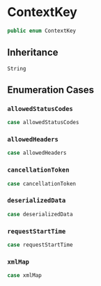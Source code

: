# ContextKey

``` swift
public enum ContextKey
```

## Inheritance

`String`

## Enumeration Cases

### `allowedStatusCodes`

``` swift
case allowedStatusCodes
```

### `allowedHeaders`

``` swift
case allowedHeaders
```

### `cancellationToken`

``` swift
case cancellationToken
```

### `deserializedData`

``` swift
case deserializedData
```

### `requestStartTime`

``` swift
case requestStartTime
```

### `xmlMap`

``` swift
case xmlMap
```
